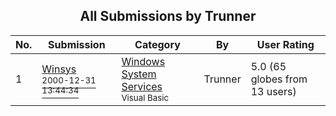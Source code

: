 ﻿<div align="center">

## All Submissions by Trunner

</div>

No.  | Submission | Category | By   | User Rating
---- | ---------- | -------- | ---- | -----------
1 | [Winsys<br /><sup>2000-12-31 13:44:34</sup>](https://github.com/Planet-Source-Code/trunner-winsys__1-13987) | [Windows System Services<br /><sup>Visual Basic</sup>](../ByCategory/windows-system-services__1-35.md) | Trunner | 5.0 (65 globes from 13 users)
